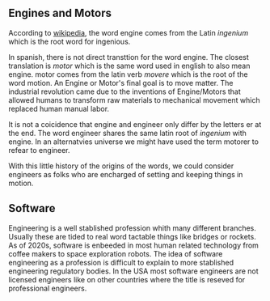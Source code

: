 ## Engines and Motors

According to [wikipedia](https://en.wikipedia.org/wiki/Engine#Terminology), the word engine comes from the Latin  _ingenium_ which is the root word for ingenious.

In spanish, there is not direct transttion for the word engine. The closest translation is _motor_ which is the same word used in english to also mean engine.  motor comes from the latin verb _movere_ which is the root of the word motion. An Engine or Motor's final goal is to move matter. The industrial revolution came due to the inventions of Engine/Motors that allowed humans to transform raw materials to mechanical movement which replaced human manual labor.

It is not a coicidence that engine and engineer only differ by the letters er at the end. The word engineer shares the same latin root of _ingenium_ with engine. In an alternatvies universe we might have used the term motorer to refear to engineer.

With this little history of the origins of the words, we could consider engineers as folks who are encharged of setting and keeping things in motion.  

## Software

Engineering is a well stablished profession whith many different branches. Usually these are tided to real word tactable things like bridges or rockets. As of 2020s, software is enbeeded in most human related technology from coffee makers to space exploration robots. The idea of software engineering as a profession is difficult to explain to more stablished engineering regulatory bodies. In the USA most software engineers are not licensed engineers like on other countries where the title is reseved for professional engineers. 








